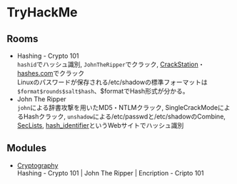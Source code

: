 # TryHackMe
## Rooms
- Hashing - Crypto 101  
  `hashid`でハッシュ識別, `JohnTheRipper`でクラック, [CrackStation](https://crackstation.net/)・[hashes.com](https://hashes.com/en/decrypt/hash)でクラック  
  Linuxのパスワードが保存される/etc/shadowの標準フォーマットは`$format$rounds$salt$hash`、$formatでHash形式が分かる。  
- John The Ripper  
  `john`による辞書攻撃を用いたMD5・NTLMクラック, SingleCrackModeによるHashクラック, `unshadow`による/etc/passwdと/etc/shadowのCombine, [SecLists](https://github.com/danielmiessler/SecLists), [hash_identifier](https://hashes.com/en/tools/hash_identifier)というWebサイトでハッシュ識別
## Modules
- [Cryptography](https://tryhackme.com/module/cryptography)  
  Hashing - Crypto 101 | John The Ripper | Encription - Cripto 101
